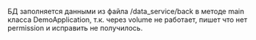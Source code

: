 БД заполняется данными из файла /data_service/back в методе main класса DemoApplication, т.к. через volume не работает, пишет что нет permission и исправить не получилось.
